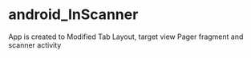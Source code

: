 # android_InScanner
App is created to Modified Tab Layout, target view Pager fragment and scanner activity
